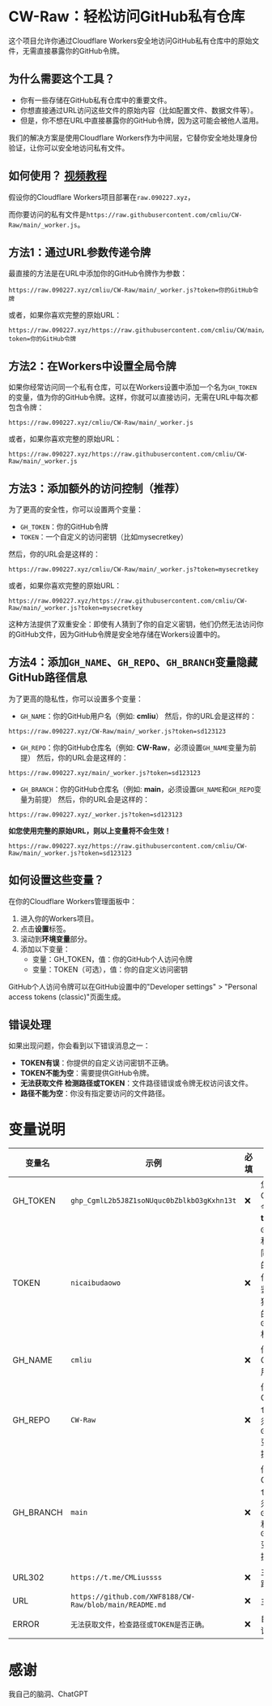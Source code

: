 # CW-Raw：轻松访问GitHub私有仓库
这个项目允许你通过Cloudflare Workers安全地访问GitHub私有仓库中的原始文件，无需直接暴露你的GitHub令牌。
## 为什么需要这个工具？

- 你有一些存储在GitHub私有仓库中的重要文件。
- 你想直接通过URL访问这些文件的原始内容（比如配置文件、数据文件等）。
- 但是，你不想在URL中直接暴露你的GitHub令牌，因为这可能会被他人滥用。

我们的解决方案是使用Cloudflare Workers作为中间层，它替你安全地处理身份验证，让你可以安全地访问私有文件。
## 如何使用？ [视频教程](https://www.youtube.com/watch?v=T-bK5o96lqI)
假设你的Cloudflare Workers项目部署在`raw.090227.xyz`，

而你要访问的私有文件是`https://raw.githubusercontent.com/cmliu/CW-Raw/main/_worker.js`。

## 方法1：通过URL参数传递令牌
最直接的方法是在URL中添加你的GitHub令牌作为参数：
```url
https://raw.090227.xyz/cmliu/CW-Raw/main/_worker.js?token=你的GitHub令牌
```
或者，如果你喜欢完整的原始URL：
```url
https://raw.090227.xyz/https://raw.githubusercontent.com/cmliu/CW/main/_worker.js?token=你的GitHub令牌
```

## 方法2：在Workers中设置全局令牌
如果你经常访问同一个私有仓库，可以在Workers设置中添加一个名为`GH_TOKEN`的变量，值为你的GitHub令牌。这样，你就可以直接访问，无需在URL中每次都包含令牌：
```url
https://raw.090227.xyz/cmliu/CW-Raw/main/_worker.js
```
或者，如果你喜欢完整的原始URL：
```url
https://raw.090227.xyz/https://raw.githubusercontent.com/cmliu/CW-Raw/main/_worker.js
```

## 方法3：添加额外的访问控制（推荐）
为了更高的安全性，你可以设置两个变量：

- `GH_TOKEN`：你的GitHub令牌
- `TOKEN`：一个自定义的访问密钥（比如mysecretkey）

然后，你的URL会是这样的：
```url
https://raw.090227.xyz/cmliu/CW-Raw/main/_worker.js?token=mysecretkey
```
或者，如果你喜欢完整的原始URL：
```url
https://raw.090227.xyz/https://raw.githubusercontent.com/cmliu/CW-Raw/main/_worker.js?token=mysecretkey
```
这种方法提供了双重安全：即使有人猜到了你的自定义密钥，他们仍然无法访问你的GitHub文件，因为GitHub令牌是安全地存储在Workers设置中的。

## 方法4：添加`GH_NAME`、`GH_REPO`、`GH_BRANCH`变量**隐藏GitHub路径信息**

为了更高的隐私性，你可以设置多个变量：
- `GH_NAME`：你的GitHub用户名（例如: **cmliu**）
然后，你的URL会是这样的：
```url
https://raw.090227.xyz/CW-Raw/main/_worker.js?token=sd123123
```

- `GH_REPO`：你的GitHub仓库名（例如: **CW-Raw**，必须设置`GH_NAME`变量为前提）
然后，你的URL会是这样的：
```url
https://raw.090227.xyz/main/_worker.js?token=sd123123
```

- `GH_BRANCH`：你的GitHub仓库名（例如: **main**，必须设置`GH_NAME`和`GH_REPO`变量为前提）
然后，你的URL会是这样的：
```url
https://raw.090227.xyz/_worker.js?token=sd123123
```

**如您使用完整的原始URL，则以上变量将不会生效！**
```url
https://raw.090227.xyz/https://raw.githubusercontent.com/cmliu/CW-Raw/main/_worker.js?token=sd123123
```

## 如何设置这些变量？

在你的Cloudflare Workers管理面板中：

1. 进入你的Workers项目。
2. 点击**设置**标签。
3. 滚动到**环境变量**部分。
4. 添加以下变量：
   - 变量：GH_TOKEN，值：你的GitHub个人访问令牌
   - 变量：TOKEN（可选），值：你的自定义访问密钥
     
GitHub个人访问令牌可以在GitHub设置中的"Developer settings" > "Personal access tokens (classic)"页面生成。

## 错误处理

如果出现问题，你会看到以下错误消息之一：

- **TOKEN有误**：你提供的自定义访问密钥不正确。
- **TOKEN不能为空**：需要提供GitHub令牌。
- **无法获取文件 检测路径或TOKEN**：文件路径错误或令牌无权访问该文件。
- **路径不能为空**：你没有指定要访问的文件路径。

# 变量说明
| 变量名 | 示例 | 必填 | 备注 | 
|--|--|--|--|
| GH_TOKEN| `ghp_CgmlL2b5J8Z1soNUquc0bZblkbO3gKxhn13t`| ❌| 您的GitHub令牌 **token**|
| TOKEN| `nicaibudaowo` | ❌| `GH_TOKEN`和`TOKEN`同时存在的时候会作为访问鉴权，单独赋值时的效果与`GH_TOKEN`相同|
| GH_NAME| `cmliu` | ❌| 你的GitHub用户名 |
| GH_REPO| `CW-Raw` | ❌| 你的GitHub仓库(必须设置`GH_NAME`变量为前提) |
| GH_BRANCH| `main` | ❌| 你的GitHub仓库(必须设置`GH_NAME`和`GH_REPO`变量为前提) |
| URL302 | `https://t.me/CMLiussss` |❌| 主页302跳转 |
| URL | `https://github.com/XWF8188/CW-Raw/blob/main/README.md` |❌| 主页伪装 |
| ERROR | `无法获取文件，检查路径或TOKEN是否正确。` |❌| 自定义错误提示 |

# 感谢
我自己的脑洞、ChatGPT
